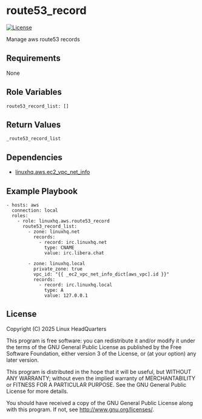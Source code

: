 # route53\_record

[![License](https://img.shields.io/badge/license-GPLv3-lightgreen)](https://www.gnu.org/licenses/gpl-3.0.en.html#license-text)

Manage aws route53 records

## Requirements

None

## Role Variables

    route53_record_list: []

## Return Values

    _route53_record_list

## Dependencies

* [linuxhq.aws.ec2\_vpc\_net\_info](https://github.com/linuxhq/ansible-collection-aws/tree/main/roles/ec2_vpc_net_info)

## Example Playbook

    - hosts: aws
      connection: local
      roles:
        - role: linuxhq.aws.route53_record
          route53_record_list:
            - zone: linuxhq.net
              records:
                - record: irc.linuxhq.net
                  type: CNAME
                  value: irc.libera.chat

            - zone: linuxhq.local
              private_zone: true
              vpc_id: "{{ _ec2_vpc_net_info_dict[aws_vpc].id }}"
              records:
                - record: irc.linuxhq.local
                  type: A
                  value: 127.0.0.1

## License

Copyright (C) 2025 Linux HeadQuarters

This program is free software: you can redistribute it and/or modify
it under the terms of the GNU General Public License as published by
the Free Software Foundation, either version 3 of the License, or
(at your option) any later version.

This program is distributed in the hope that it will be useful,
but WITHOUT ANY WARRANTY; without even the implied warranty of
MERCHANTABILITY or FITNESS FOR A PARTICULAR PURPOSE. See the
GNU General Public License for more details.

You should have received a copy of the GNU General Public License
along with this program. If not, see <http://www.gnu.org/licenses/>.
